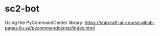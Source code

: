 # sc2-bot

Using the PyCommandCenter library: https://starcraft-ai-course.gitlab-pages.liu.se/pycommandcenter/index.html